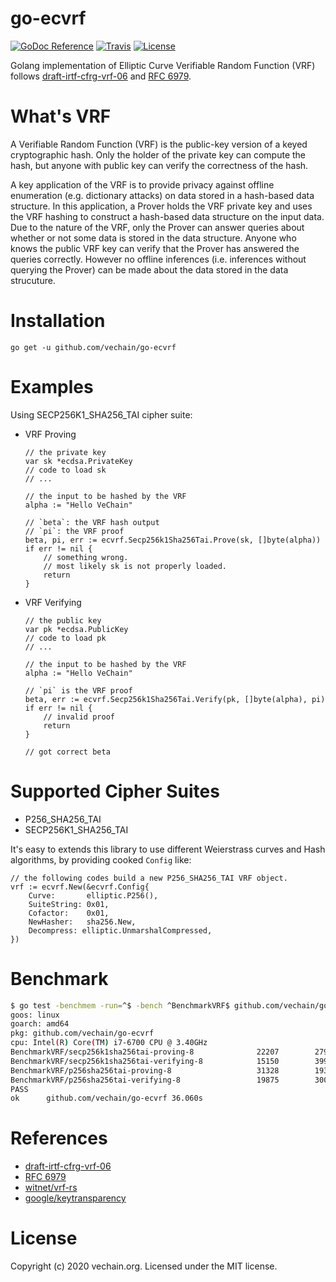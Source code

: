 # go-ecvrf

[![GoDoc Reference](https://godoc.org/github.com/vechain/go-ecvrf?status.svg)](https://pkg.go.dev/github.com/vechain/go-ecvrf)
[![Travis](https://travis-ci.org/vechain/go-ecvrf.svg?branch=master)](https://travis-ci.org/vechain/go-ecvrf)
[![License](https://img.shields.io/github/license/vechain/go-ecvrf)](https://github.com/vechain/go-ecvrf/blob/master/LICENSE)

Golang implementation of Elliptic Curve Verifiable Random Function (VRF) follows [draft-irtf-cfrg-vrf-06](https://tools.ietf.org/id/draft-irtf-cfrg-vrf-06.html) and [RFC 6979](https://tools.ietf.org/html/rfc6979).

# What's VRF

A Verifiable Random Function (VRF) is the public-key version of a keyed cryptographic hash. Only the holder of the private key can compute the hash, but anyone with public key can verify the correctness of the hash.

A key application of the VRF is to provide privacy against offline enumeration (e.g. dictionary attacks) on data stored in a hash-based data structure. In this application, a Prover holds the VRF private key and uses the VRF hashing to construct a hash-based data structure on the input data. Due to the nature of the VRF, only the Prover can answer queries about whether or not some data is stored in the data structure. Anyone who knows the public VRF key can verify that the Prover has answered the queries correctly. However no offline inferences (i.e. inferences without querying the Prover) can be made about the data stored in the data strucuture.

# Installation

```
go get -u github.com/vechain/go-ecvrf
```

# Examples

Using SECP256K1_SHA256_TAI cipher suite:

* VRF Proving

    ```golang
    // the private key
    var sk *ecdsa.PrivateKey
    // code to load sk
    // ... 

    // the input to be hashed by the VRF
    alpha := "Hello VeChain"

    // `beta`: the VRF hash output
    // `pi`: the VRF proof
    beta, pi, err := ecvrf.Secp256k1Sha256Tai.Prove(sk, []byte(alpha))
    if err != nil {
        // something wrong.
        // most likely sk is not properly loaded.
        return
    }
    ```

* VRF Verifying

    ```golang 
    // the public key
    var pk *ecdsa.PublicKey
    // code to load pk
    // ...

    // the input to be hashed by the VRF
    alpha := "Hello VeChain"

    // `pi` is the VRF proof
    beta, err := ecvrf.Secp256k1Sha256Tai.Verify(pk, []byte(alpha), pi)
    if err != nil {
        // invalid proof
        return
    }

    // got correct beta
    ```


# Supported Cipher Suites

* P256_SHA256_TAI 
* SECP256K1_SHA256_TAI

It's easy to extends this library to use different Weierstrass curves and Hash algorithms, by providing cooked `Config` like:

```golang
// the following codes build a new P256_SHA256_TAI VRF object.
vrf := ecvrf.New(&ecvrf.Config{
    Curve:       elliptic.P256(),
    SuiteString: 0x01,
    Cofactor:    0x01,
    NewHasher:   sha256.New,
    Decompress: elliptic.UnmarshalCompressed,
})
```

# Benchmark

```bash
$ go test -benchmem -run=^$ -bench ^BenchmarkVRF$ github.com/vechain/go-ecvrf -benchtime=5s
goos: linux
goarch: amd64
pkg: github.com/vechain/go-ecvrf
cpu: Intel(R) Core(TM) i7-6700 CPU @ 3.40GHz
BenchmarkVRF/secp256k1sha256tai-proving-8         	   22207	    279600 ns/op	    4881 B/op	      95 allocs/op
BenchmarkVRF/secp256k1sha256tai-verifying-8       	   15150	    399938 ns/op	    5009 B/op	     114 allocs/op
BenchmarkVRF/p256sha256tai-proving-8              	   31328	    193911 ns/op	    9083 B/op	     294 allocs/op
BenchmarkVRF/p256sha256tai-verifying-8            	   19875	    300613 ns/op	   19472 B/op	     515 allocs/op
PASS
ok  	github.com/vechain/go-ecvrf	36.060s
```

# References

* [draft-irtf-cfrg-vrf-06](https://tools.ietf.org/id/draft-irtf-cfrg-vrf-06.html)
* [RFC 6979](https://tools.ietf.org/html/rfc6979)
* [witnet/vrf-rs](https://github.com/witnet/vrf-rs)
* [google/keytransparency](https://github.com/google/keytransparency)

# License

Copyright (c) 2020 vechain.org.
Licensed under the MIT license.


